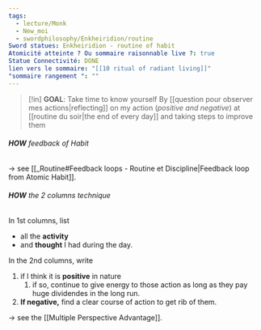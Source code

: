 ```yaml
---
tags:
  - lecture/Monk
  - New_moi
  - swordphilosophy/Enkheiridion/routine
Sword statues: Enkheiridion - routine of habit
Atomicité atteinte ? Ou sommaire raisonnable live ?: true
Statue Connectivité: DONE
lien vers le sommaire: "[[10 ritual of radiant living]]"
"sommaire rangement ": ""
---
```

> [!in] **GOAL**: Take time to know yourself
>  By [[question pour observer mes actions|reflecting]] on my action (*positive and negative*) at [[routine du soir|the end of every day]] and taking steps to improve them

###### **HOW** feedback of Habit
-> see [[_Routine#Feedback loops - Routine et Discipline|Feedback loop from Atomic Habit]].


###### **HOW** the 2 columns technique

In 1st columns, list
- all the **activity** 
- and **thought** I had during the day. 

In the 2nd columns, write
1. if I think it is **positive** in nature
	1. if so, continue to give energy to those action as long as they pay huge dividendes in the long run. 
1. **If negative,** find a clear course of action to get rib of them. 


->  see the [[Multiple Perspective Advantage]]. 